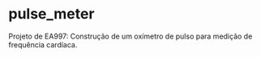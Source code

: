 # pulse_meter
Projeto de EA997: Construção de um oxímetro de pulso para medição de frequência cardíaca.
